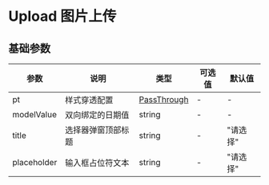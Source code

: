 # Upload 图片上传

## 基础参数

| 参数        | 说明               | 类型                        | 可选值 | 默认值   |
| ----------- | ------------------ | --------------------------- | ------ | -------- |
| pt          | 样式穿透配置       | [PassThrough](#passthrough) | -      | -        |
| modelValue  | 双向绑定的日期值   | string                      | -      | -        |
| title       | 选择器弹窗顶部标题 | string                      | -      | "请选择" |
| placeholder | 输入框占位符文本   | string                      | -      | "请选择" |
